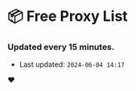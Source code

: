 # :package: Free Proxy List
### Updated every 15 minutes.

- Last updated: `2024-06-04 14:17`

:heart:
